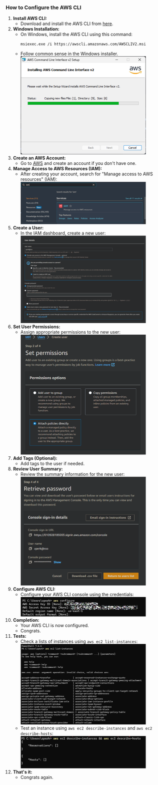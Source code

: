 <!--BOOM!-->

### How to Configure the AWS CLI

1. **Install AWS CLI:**
   - Download and install the AWS CLI from [here](https://docs.aws.amazon.com/cli/latest/userguide/getting-started-install.html).
2. **Windows Installation:**
   - On Windows, install the AWS CLI using this command:
     ```sh
     msiexec.exe /i https://awscli.amazonaws.com/AWSCLIV2.msi
     ```
   - Follow common sense in the Windows installer.
     <img src="./img/cli.png" alt="cli" width="400"/>
3. **Create an AWS Account:**
   - Go to [AWS](https://aws.amazon.com/) and create an account if you don't have one.
4. **Manage Access to AWS Resources (IAM):**
   - After creating your account, search for "Manage access to AWS resources" (IAM):
     <img src="./img/aws-iam.png" alt="aws-iam" width="400"/>
5. **Create a User:**
   - In the IAM dashboard, create a new user:
     <img src="./img/aws-user.png" alt="aws-user" width="400"/>
6. **Set User Permissions:**
   - Assign appropriate permissions to the new user:
     <img src="./img/aws-user-perms.png" alt="aws-user-perms" width="400"/>
7. **Add Tags (Optional):**
   - Add tags to the user if needed.
8. **Review User Summary:**
   - Review the summary information for the new user:
     <img src="./img/aws-user-summ.png" alt="aws-user-summ" width="400"/>
9. **Configure AWS CLI:**
   - Configure your AWS CLI console using the credentials:
     <img src="./img/aws-secrets.png" alt="aws-secrets" width="400"/>
10. **Completion:**
    - Your AWS CLI is now configured.
    - Congrats.
11. **Tests:**
    - Check a lists of instances using `aws ec2 list-instances`:
      <img src="./img/cli-instances.png" alt="cli-instances" width="400"/>
    - Test an instance using `aws ec2 describe-instances` and `aws ec2 describe-hosts`:
      <img src="./img/cli-instances-test.png" alt="cli-instances-test" width="400"/>
12. **That's it:**
    - Congrats again.
